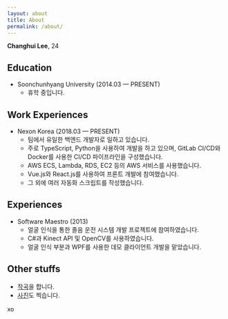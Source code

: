 ```yaml
---
layout: about
title: About
permalink: /about/
---
```


**Changhui Lee**, 24


## Education
- Soonchunhyang University (2014.03 — PRESENT)
  + 휴학 중입니다.

## Work Experiences
- Nexon Korea (2018.03 — PRESENT)
  + 팀에서 유일한 백엔드 개발자로 일하고 있습니다.
  + 주로 TypeScript, Python을 사용하여 개발을 하고 있으며, GitLab CI/CD와 Docker를 사용한 CI/CD 파이프라인을 구성했습니다.
  + AWS ECS, Lambda, RDS, EC2 등의 AWS 서비스를 사용했습니다.
  + Vue.js와 React.js를 사용하여 프론트 개발에 참여했습니다.
  + 그 외에 여러 자동화 스크립트를 작성했습니다.


## Experiences
- Software Maestro (2013)
  + 얼굴 인식을 통한 졸음 운전 시스템 개발 프로젝트에 참여하였습니다.
  + C#과 Kinect API 및 OpenCV를 사용하였습니다.
  + 얼굴 인식 부분과 WPF를 사용한 데모 클라이언트 개발을 맡았습니다.

## Other stuffs
- [작곡](https://soundcloud.com/hughinca)을 합니다.
- [사진](https://instagram.com/blureffect)도 찍습니다.

xo
